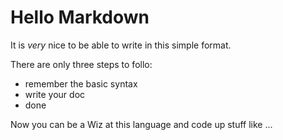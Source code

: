 # Hello Markdown

It is *very* nice to be able to write in this simple format.

There are only three steps to follo:

* remember the basic syntax
* write your doc
* done

Now you can be a Wiz at this language and code up stuff like ...
